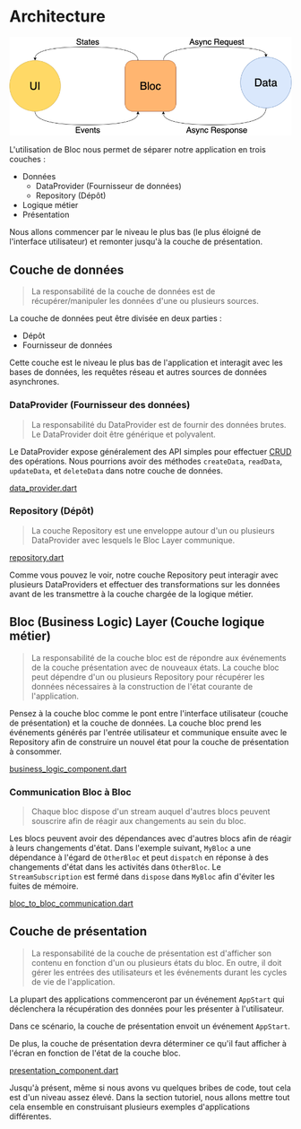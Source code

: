 # Architecture

![Bloc Architecture](../assets/bloc_architecture.png)

L'utilisation de Bloc nous permet de séparer notre application en trois couches :

- Données
  - DataProvider (Fournisseur de données)
  - Repository (Dépôt)
- Logique métier
- Présentation

Nous allons commencer par le niveau le plus bas (le plus éloigné de l'interface utilisateur) et remonter jusqu'à la couche de présentation.

## Couche de données

> La responsabilité de la couche de données est de récupérer/manipuler les données d'une ou plusieurs sources.

La couche de données peut être divisée en deux parties :

- Dépôt
- Fournisseur de données

Cette couche est le niveau le plus bas de l'application et interagit avec les bases de données, les requêtes réseau et autres sources de données asynchrones.

### DataProvider (Fournisseur des données)

> La responsabilité du DataProvider est de fournir des données brutes. Le DataProvider doit être générique et polyvalent.

Le DataProvider expose généralement des API simples pour effectuer [CRUD](https://en.wikipedia.org/wiki/Create,_read,_update_and_delete) des opérations.
Nous pourrions avoir des méthodes `createData`, `readData`, `updateData`, et `deleteData` dans notre couche de données.

[data_provider.dart](../_snippets/architecture/data_provider.dart.md ':include')

### Repository (Dépôt)

> La couche Repository est une enveloppe autour d'un ou plusieurs DataProvider avec lesquels le Bloc Layer communique.

[repository.dart](../_snippets/architecture/repository.dart.md ':include')

Comme vous pouvez le voir, notre couche Repository peut interagir avec plusieurs DataProviders et effectuer des transformations sur les données avant de les transmettre à la couche chargée de la logique métier.

## Bloc (Business Logic) Layer (Couche logique métier)

> La responsabilité de la couche bloc est de répondre aux événements de la couche présentation avec de nouveaux états. La couche bloc peut dépendre d'un ou plusieurs Repository pour récupérer les données nécessaires à la construction de l'état courante de l'application.

Pensez à la couche bloc comme le pont entre l'interface utilisateur (couche de présentation) et la couche de données. La couche bloc prend les événements générés par l'entrée utilisateur et communique ensuite avec le Repository afin de construire un nouvel état pour la couche de présentation à consommer.

[business_logic_component.dart](../_snippets/architecture/business_logic_component.dart.md ':include')

### Communication Bloc à Bloc

> Chaque bloc dispose d'un stream auquel d'autres blocs peuvent souscrire afin de réagir aux changements au sein du bloc.

Les blocs peuvent avoir des dépendances avec d'autres blocs afin de réagir à leurs changements d'état. Dans l'exemple suivant, `MyBloc` a une dépendance à l'égard de `OtherBloc` et peut `dispatch` en réponse à des changements d'état dans les activités dans `OtherBloc`. Le `StreamSubscription` est fermé dans `dispose` dans `MyBloc` afin d'éviter les fuites de mémoire.

[bloc_to_bloc_communication.dart](../_snippets/architecture/bloc_to_bloc_communication.dart.md ':include')

## Couche de présentation

> La responsabilité de la couche de présentation est d'afficher son contenu en fonction d'un ou plusieurs états du bloc. En outre, il doit gérer les entrées des utilisateurs et les événements durant les cycles de vie de l'application.

La plupart des applications commenceront par un événement `AppStart` qui déclenchera la récupération des données pour les présenter à l'utilisateur.

Dans ce scénario, la couche de présentation envoit un événement `AppStart`.

De plus, la couche de présentation devra déterminer ce qu'il faut afficher à l'écran en fonction de l'état de la couche bloc.

[presentation_component.dart](../_snippets/architecture/presentation_component.dart.md ':include')

Jusqu'à présent, même si nous avons vu quelques bribes de code, tout cela est d'un niveau assez élevé. Dans la section tutoriel, nous allons mettre tout cela ensemble en construisant plusieurs exemples d'applications différentes.
